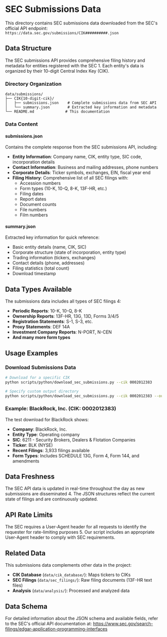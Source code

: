 # SEC Submissions Data

This directory contains SEC submissions data downloaded from the SEC's official API endpoint: `https://data.sec.gov/submissions/CIK##########.json`

## Data Structure

The SEC submissions API provides comprehensive filing history and metadata for entities registered with the SEC <mcreference link="https://www.sec.gov/search-filings/edgar-application-programming-interfaces" index="1">1</mcreference>. Each entity's data is organized by their 10-digit Central Index Key (CIK).

### Directory Organization

```
data/submissions/
├── CIK{10-digit-cik}/
│   ├── submissions.json    # Complete submissions data from SEC API
│   └── summary.json        # Extracted key information and metadata
└── README.md              # This documentation
```

### Data Content

#### submissions.json
Contains the complete response from the SEC submissions API, including:

- **Entity Information**: Company name, CIK, entity type, SIC code, incorporation details
- **Contact Information**: Business and mailing addresses, phone numbers
- **Corporate Details**: Ticker symbols, exchanges, EIN, fiscal year end
- **Filing History**: Comprehensive list of all SEC filings with:
  - Accession numbers
  - Form types (10-K, 10-Q, 8-K, 13F-HR, etc.)
  - Filing dates
  - Report dates
  - Document counts
  - File numbers
  - Film numbers

#### summary.json
Extracted key information for quick reference:

- Basic entity details (name, CIK, SIC)
- Corporate structure (state of incorporation, entity type)
- Trading information (tickers, exchanges)
- Contact details (phone, addresses)
- Filing statistics (total count)
- Download timestamp

## Data Types Available

The submissions data includes all types of SEC filings <mcreference link="https://www.sec.gov/search-filings/edgar-application-programming-interfaces" index="4">4</mcreference>:

- **Periodic Reports**: 10-K, 10-Q, 8-K
- **Ownership Reports**: 13F-HR, 13G, 13D, Forms 3/4/5
- **Registration Statements**: S-1, S-3, etc.
- **Proxy Statements**: DEF 14A
- **Investment Company Reports**: N-PORT, N-CEN
- **And many more form types**

## Usage Examples

### Download Submissions Data

```bash
# Download for a specific CIK
python scripts/python/download_sec_submissions.py --cik 0002012383

# Specify custom output directory
python scripts/python/download_sec_submissions.py --cik 0002012383 --output-dir data/custom_submissions
```

### Example: BlackRock, Inc. (CIK: 0002012383)

The test download for BlackRock shows:
- **Company**: BlackRock, Inc.
- **Entity Type**: Operating company
- **SIC**: 6211 - Security Brokers, Dealers & Flotation Companies
- **Ticker**: BLK (NYSE)
- **Recent Filings**: 3,933 filings available
- **Form Types**: Includes SCHEDULE 13G, Form 4, Form 144, and amendments

## Data Freshness

The SEC API data is updated in real-time throughout the day as new submissions are disseminated <mcreference link="https://www.sec.gov/search-filings/edgar-application-programming-interfaces" index="4">4</mcreference>. The JSON structures reflect the current state of filings and are continuously updated.

## API Rate Limits

The SEC requires a User-Agent header for all requests to identify the requester for rate-limiting purposes <mcreference link="https://sec-edgar-api.readthedocs.io/" index="5">5</mcreference>. Our script includes an appropriate User-Agent header to comply with SEC requirements.

## Related Data

This submissions data complements other data in the project:
- **CIK Database** (`data/cik_database/`): Maps tickers to CIKs
- **SEC Filings** (`data/sec_filings/`): Raw filing documents (13F-HR text files)
- **Analysis** (`data/analysis/`): Processed and analyzed data

## Data Schema

For detailed information about the JSON schema and available fields, refer to the SEC's official API documentation at: https://www.sec.gov/search-filings/edgar-application-programming-interfaces